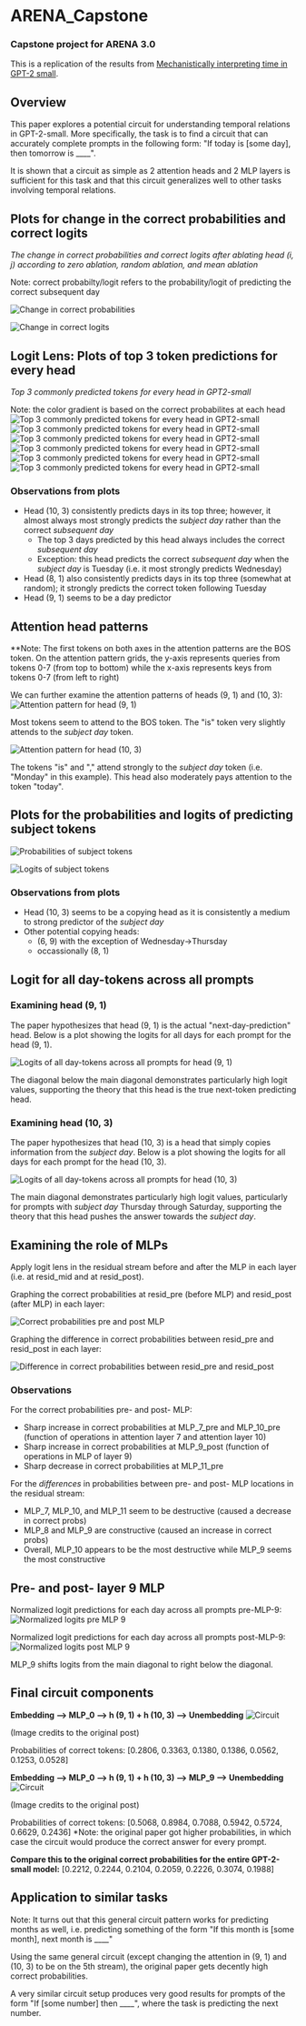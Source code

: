 # ARENA_Capstone
### Capstone project for ARENA 3.0

This is a replication of the results from [Mechanistically interpreting time in GPT-2 small](https://www.lesswrong.com/posts/6tHNM2s6SWzFHv3Wo/mechanistically-interpreting-time-in-gpt-2-small).

## Overview
This paper explores a potential circuit for understanding temporal relations in GPT-2-small. More specifically, the task is to find a circuit that can accurately complete prompts in the following form: "If today is [some day], then tomorrow is ____". 

It is shown that a circuit as simple as 2 attention heads and 2 MLP layers is sufficient for this task and that this circuit generalizes well to other tasks involving temporal relations.

## Plots for change in the correct probabilities and correct logits
*The change in correct probabilities and correct logits after ablating head (i, j) according to zero ablation, random ablation, and mean ablation*

Note: correct probabilty/logit refers to the probability/logit of predicting the correct subsequent day 

![Change in correct probabilities](./temporal_rep/imgs/ChangeProbs.png "Probabilities")

![Change in correct logits](./temporal_rep/imgs/ChangeLogits.png "Logits")

## Logit Lens: Plots of top 3 token predictions for every head
*Top 3 commonly predicted tokens for every head in GPT2-small*

Note: the color gradient is based on the correct probabilites at each head 
![Top 3 commonly predicted tokens for every head in GPT2-small](./temporal_rep/imgs/MT.png "Monday --> Tuesday prediction")
![Top 3 commonly predicted tokens for every head in GPT2-small](./temporal_rep/imgs/TW.png "Tueday --> Wednesday prediction")
![Top 3 commonly predicted tokens for every head in GPT2-small](./temporal_rep/imgs/WTh.png "Wednesday --> Thursday prediction")
![Top 3 commonly predicted tokens for every head in GPT2-small](./temporal_rep/imgs/ThF.png "Thursday --> Friday prediction")
![Top 3 commonly predicted tokens for every head in GPT2-small](./temporal_rep/imgs/FS.png "Friday --> Saturday prediction")
![Top 3 commonly predicted tokens for every head in GPT2-small](./temporal_rep/imgs/SSu.png "Saturday --> Sunday prediction")

### Observations from plots
- Head (10, 3) consistently predicts days in its top three; however, it almost always most strongly predicts the *subject day* rather than the correct *subsequent day*
    - The top 3 days predicted by this head always includes the correct *subsequent day*
    - Exception: this head predicts the correct *subsequent day* when the *subject day* is Tuesday (i.e. it most strongly predicts Wednesday)
- Head (8, 1) also consistently predicts days in its top three (somewhat at random); it strongly predicts the correct token following Tuesday
- Head (9, 1) seems to be a day predictor

## Attention head patterns
**Note: The first tokens on both axes in the attention patterns are the BOS token. On the attention pattern grids, the y-axis represents queries from tokens 0-7 (from top to bottom) while the x-axis represents keys from tokens 0-7 (from left to right) 

We can further examine the attention patterns of heads (9, 1) and (10, 3):
![Attention pattern for head (9, 1)](./temporal_rep/imgs/Layer9Pattern.png "Attention pattern for head (9, 1)")

Most tokens seem to attend to the BOS token. The "is" token very slightly attends to the *subject day* token.

![Attention pattern for head (10, 3)](./temporal_rep/imgs/Layer10Pattern.png "Attention pattern for head (10, 3)")

The tokens "is" and "," attend strongly to the *subject day* token (i.e. "Monday" in this example). This head also moderately pays attention to the token "today".

## Plots for the probabilities and logits of predicting subject tokens

![Probabilities of subject tokens](./temporal_rep/imgs/SubjectProbs.png "Probabilities")

![Logits of subject tokens](./temporal_rep/imgs/SubjectLogits.png "Logits")

### Observations from plots
- Head (10, 3) seems to be a copying head as it is consistently a medium to strong predictor of the *subject day*
- Other potential copying heads: 
    - (6, 9) with the exception of Wednesday->Thursday
    - occassionally (8, 1)

## Logit for all day-tokens across all prompts

### Examining head (9, 1)
The paper hypothesizes that head (9, 1) is the actual "next-day-prediction" head. Below is a plot showing the logits for all days for each prompt for the head (9, 1).

![Logits of all day-tokens across all prompts for head (9, 1)](./temporal_rep/imgs/Logits-9-1.png "Logits of all days for (9, 1)")

The diagonal below the main diagonal demonstrates particularly high logit values, supporting the theory that this head is the true next-token predicting head.

### Examining head (10, 3)
The paper hypothesizes that head (10, 3) is a head that simply copies information from the *subject day*. Below is a plot showing the logits for all days for each prompt for the head (10, 3).

![Logits of all day-tokens across all prompts for head (10, 3)](./temporal_rep/imgs/Logits-10-3.png "Logits of all days for (10, 3)")

The main diagonal demonstrates particularly high logit values, particularly for prompts with *subject day* Thursday through Saturday, supporting the theory that this head pushes the answer towards the *subject day*.

## Examining the role of MLPs
Apply logit lens in the residual stream before and after the MLP in each layer (i.e. at resid_mid and at resid_post).

Graphing the correct probabilities at resid_pre (before MLP) and resid_post (after MLP) in each layer:

![Correct probabilities pre and post MLP](./temporal_rep/imgs/MLP-probs.png "Correct probabilities pre and post MLP")

Graphing the difference in correct probabilities between resid_pre and resid_post in each layer:

![Difference in correct probabilities between resid_pre and resid_post](./temporal_rep/imgs/MLP-prob-diffs.png "Difference in correct probabilities between resid_pre and resid_post")

### Observations
For the correct probabilities pre- and post- MLP:
- Sharp increase in correct probabilities at MLP_7_pre and MLP_10_pre (function of operations in attention layer 7 and attention layer 10)
- Sharp increase in correct probabilities at MLP_9_post (function of operations in MLP of layer 9)
- Sharp decrease in correct probabilities at MLP_11_pre

For the *differences* in probabilities between pre- and post- MLP locations in the residual stream:
- MLP_7, MLP_10, and MLP_11 seem to be destructive (caused a decrease in correct probs)
- MLP_8 and MLP_9 are constructive (caused an increase in correct probs)
- Overall, MLP_10 appears to be the most destructive while MLP_9 seems the most constructive

## Pre- and post- layer 9 MLP

Normalized logit predictions for each day across all prompts pre-MLP-9:
![Normalized logits pre MLP 9](./temporal_rep/imgs/L9_pre.png "Normalized logits pre MLP 9")

Normalized logit predictions for each day across all prompts post-MLP-9:
![Normalized logits post MLP 9](./temporal_rep/imgs/L9_post.png "Normalized logits post MLP 9")

MLP_9 shifts logits from the main diagonal to right below the diagonal.

## Final circuit components
**Embedding --> MLP_0 --> h (9, 1) + h (10, 3) --> Unembedding**
![Circuit](./temporal_rep/imgs/Circuit_0.webp "Circuit with MLP 0")

(Image credits to the original post)

Probabilities of correct tokens:  [0.2806, 0.3363, 0.1380, 0.1386, 0.0562, 0.1253, 0.0528]

**Embedding --> MLP_0 --> h (9, 1) + h (10, 3) --> MLP_9 --> Unembedding**
![Circuit](./temporal_rep/imgs/Circuit_0_9.webp "Circuit with MLP 0 and 9")

(Image credits to the original post)

Probabilities of correct tokens: [0.5068, 0.8984, 0.7088, 0.5942, 0.5724, 0.6629, 0.2436]
*Note: the original paper got higher probabilities, in which case the circuit would produce the correct answer for every prompt.

**Compare this to the original correct probabilities for the entire GPT-2-small model:** [0.2212, 0.2244, 0.2104, 0.2059, 0.2226, 0.3074, 0.1988]

## Application to similar tasks
Note: It turns out that this general circuit pattern works for predicting months as well, i.e. predicting something of the form "If this month is [some month], next month is ____"

Using the same general circuit (except changing the attention in (9, 1) and (10, 3) to be on the 5th stream), the original paper gets decently high correct probabilities. 

A very similar circuit setup produces very good results for prompts of the form "If [some number] then ____", where the task is predicting the next number.




